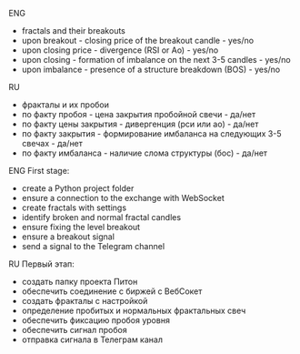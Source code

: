 ENG
- fractals and their breakouts
- upon breakout - closing price of the breakout candle - yes/no
- upon closing price - divergence (RSI or Ao) - yes/no
- upon closing - formation of imbalance on the next 3-5 candles - yes/no
- upon imbalance - presence of a structure breakdown (BOS) - yes/no

RU
- фракталы и их пробои
- по факту пробоя - цена закрытия пробойной свечи - да/нет
- по факту цены закрытия - дивергенция (рси или ао) - да/нет
- по факту закрытия - формирование имбаланса на следующих 3-5 свечах - да/нет
- по факту имбаланса - наличие слома структуры (бос) - да/нет

ENG
First stage:
- create a Python project folder
- ensure a connection to the exchange with WebSocket
- ​​create fractals with settings
- identify broken and normal fractal candles
- ensure fixing the level breakout
- ensure a breakout signal
- send a signal to the Telegram channel

RU
Первый этап:
- создать папку проекта Питон
- обеспечить соединение с биржей с ВебСокет
- создать фракталы с настройкой
- определение пробитых и нормальных фрактальных свеч
- обеспечить фиксацию пробоя уровня
- обеспечить сигнал пробоя
- отправка сигнала в Телеграм канал